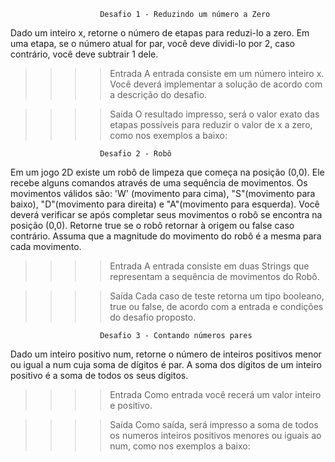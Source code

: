                         Desafio 1 - Reduzindo um número a Zero
Dado um inteiro x, retorne o número de etapas para reduzi-lo a zero. Em uma etapa, se o número atual for par, você deve dividi-lo por 2, caso contrário, você deve subtrair 1 dele.

>>>>Entrada
A entrada consiste em um número inteiro x. Você deverá implementar a solução de acordo com a descrição do desafio.

>>>>Saída
O resultado impresso, será o valor exato das etapas possíveis para reduzir o valor de x a zero, como nos exemplos a baixo:

                        Desafio 2 - Robô
Em um jogo 2D existe um robô de limpeza que começa na posição (0,0). Ele recebe alguns comandos através de uma sequência de movimentos. Os movimentos válidos são: 'W' (movimento para cima), "S"(movimento para baixo), "D"(movimento para direita) e "A"(movimento para esquerda). Você deverá verificar se após completar seus movimentos o robô se encontra na posição (0,0). Retorne true se o robô retornar à origem ou false caso contrário. Assuma que a magnitude do movimento do robô é a mesma para cada movimento.

>>>>Entrada
A entrada consiste em duas Strings que representam a sequência de movimentos do Robô. 

>>>>Saída
Cada caso de teste retorna um tipo booleano, true ou false, de acordo com a entrada e condições do desafio proposto.

                        Desafio 3 - Contando números pares
Dado um inteiro positivo num, retorne o número de inteiros positivos menor ou igual a num cuja soma de dígitos é par. A soma dos dígitos de um inteiro positivo é a soma de todos os seus dígitos.

>>>>Entrada
Como entrada você recerá um valor inteiro e positivo.

>>>>Saída
Como saída, será impresso a soma de todos os numeros inteiros positivos menores ou iguais ao num, como nos exemplos a baixo:
